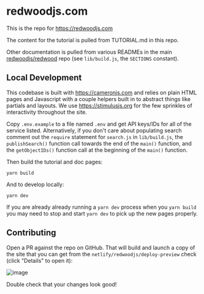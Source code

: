 # redwoodjs.com

This is the repo for https://redwoodjs.com

The content for the tutorial is pulled from TUTORIAL.md in this repo.

Other documentation is pulled from various READMEs in the main [redwoodjs/redwood](https://github.com/redwoodjs/redwood) repo (see `lib/build.js`, the `SECTIONS` constant).

## Local Development

This codebase is built with https://cameronjs.com and relies on plain HTML pages and Javascript with a couple helpers built in to abstract things like partials and layouts. We use https://stimulusjs.org for the few sprinkles of interactivity throughout the site.

Copy `.env.example` to a file named `.env` and get API keys/IDs for all of the service listed. Alternatively, if you don't care about populating search comment out the `require` statement for `search.js` in `lib/build.js`, the `publishSearch()` function call towards the end of the `main()` function, and the `getObjectIDs()` function call at the beginning of the `main()` function.

Then build the tutorial and doc pages:

    yarn build

And to develop locally:

    yarn dev

If you are already already running a `yarn dev` process when you `yarn build` you may need to stop and start `yarn dev` to pick up the new pages properly.

## Contributing

Open a PR against the repo on GitHub. That will build and launch a copy of the site that you can get from the `netlify/redwoodjs/deploy-preview` check (click "Details" to open it):

![image](https://user-images.githubusercontent.com/300/76569613-c4421000-6470-11ea-8223-eb98504e6994.png)

Double check that your changes look good!
